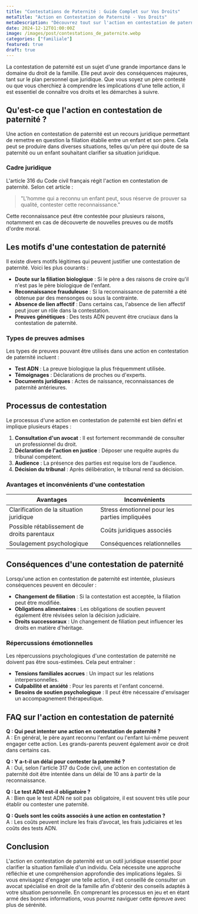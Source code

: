 ```yaml
---
title: "Contestations de Paternité : Guide Complet sur Vos Droits"
metaTitle: "Action en Contestation de Paternité - Vos Droits"
metaDescription: "Découvrez tout sur l'action en contestation de paternité, son cadre légal et vos droits."
date: 2024-12-12T01:00:00Z
image: /images/post/contestations_de_paternite.webp
categories: ["familiale"]
featured: true
draft: true
---
```


La contestation de paternité est un sujet d'une grande importance dans le domaine du droit de la famille. Elle peut avoir des conséquences majeures, tant sur le plan personnel que juridique. Que vous soyez un père contesté ou que vous cherchiez à comprendre les implications d'une telle action, il est essentiel de connaître vos droits et les démarches à suivre.

## Qu'est-ce que l'action en contestation de paternité ?

Une action en contestation de paternité est un recours juridique permettant de remettre en question la filiation établie entre un enfant et son père. Cela peut se produire dans diverses situations, telles qu'un père qui doute de sa paternité ou un enfant souhaitant clarifier sa situation juridique.

### Cadre juridique

L'article 316 du Code civil français régit l'action en contestation de paternité. Selon cet article :

> "L'homme qui a reconnu un enfant peut, sous réserve de prouver sa qualité, contester cette reconnaissance."

Cette reconnaissance peut être contestée pour plusieurs raisons, notamment en cas de découverte de nouvelles preuves ou de motifs d'ordre moral.

## Les motifs d'une contestation de paternité

Il existe divers motifs légitimes qui peuvent justifier une contestation de paternité. Voici les plus courants :

- **Doute sur la filiation biologique** : Si le père a des raisons de croire qu'il n'est pas le père biologique de l'enfant.
- **Reconnaissance frauduleuse** : Si la reconnaissance de paternité a été obtenue par des mensonges ou sous la contrainte.
- **Absence de lien affectif** : Dans certains cas, l'absence de lien affectif peut jouer un rôle dans la contestation.
- **Preuves génétiques** : Des tests ADN peuvent être cruciaux dans la contestation de paternité.

### Types de preuves admises

Les types de preuves pouvant être utilisés dans une action en contestation de paternité incluent :

- **Test ADN** : La preuve biologique la plus fréquemment utilisée.
- **Témoignages** : Déclarations de proches ou d'experts.
- **Documents juridiques** : Actes de naissance, reconnaissances de paternité antérieures.

## Processus de contestation

Le processus d'une action en contestation de paternité est bien défini et implique plusieurs étapes :

1. **Consultation d'un avocat** : Il est fortement recommandé de consulter un professionnel du droit.
2. **Déclaration de l'action en justice** : Déposer une requête auprès du tribunal compétent.
3. **Audience** : La présence des parties est requise lors de l'audience.
4. **Décision du tribunal** : Après délibération, le tribunal rend sa décision.

### Avantages et inconvénients d'une contestation

| Avantages                                   | Inconvénients                                |
|---------------------------------------------|---------------------------------------------|
| Clarification de la situation juridique      | Stress émotionnel pour les parties impliquées |
| Possible rétablissement de droits parentaux  | Coûts juridiques associés                     |
| Soulagement psychologique                    | Conséquences relationnelles                 |

## Conséquences d'une contestation de paternité

Lorsqu'une action en contestation de paternité est intentée, plusieurs conséquences peuvent en découler :

- **Changement de filiation** : Si la contestation est acceptée, la filiation peut être modifiée.
- **Obligations alimentaires** : Les obligations de soutien peuvent également être révisées selon la décision judiciaire.
- **Droits successoraux** : Un changement de filiation peut influencer les droits en matière d'héritage.

### Répercussions émotionnelles

Les répercussions psychologiques d'une contestation de paternité ne doivent pas être sous-estimées. Cela peut entraîner :

- **Tensions familiales accrues** : Un impact sur les relations interpersonnelles.
- **Culpabilité et anxiété** : Pour les parents et l'enfant concerné.
- **Besoins de soutien psychologique** : Il peut être nécessaire d'envisager un accompagnement thérapeutique.

## FAQ sur l'action en contestation de paternité

**Q : Qui peut intenter une action en contestation de paternité ?**  
A : En général, le père ayant reconnu l'enfant ou l'enfant lui-même peuvent engager cette action. Les grands-parents peuvent également avoir ce droit dans certains cas.

**Q : Y a-t-il un délai pour contester la paternité ?**  
A : Oui, selon l'article 317 du Code civil, une action en contestation de paternité doit être intentée dans un délai de 10 ans à partir de la reconnaissance.

**Q : Le test ADN est-il obligatoire ?**  
A : Bien que le test ADN ne soit pas obligatoire, il est souvent très utile pour établir ou contester une paternité.

**Q : Quels sont les coûts associés à une action en contestation ?**  
A : Les coûts peuvent inclure les frais d’avocat, les frais judiciaires et les coûts des tests ADN.

## Conclusion

L'action en contestation de paternité est un outil juridique essentiel pour clarifier la situation familiale d'un individu. Cela nécessite une approche réfléchie et une compréhension approfondie des implications légales. Si vous envisagez d'engager une telle action, il est conseillé de consulter un avocat spécialisé en droit de la famille afin d'obtenir des conseils adaptés à votre situation personnelle. En comprenant les processus en jeu et en étant armé des bonnes informations, vous pourrez naviguer cette épreuve avec plus de sérénité.